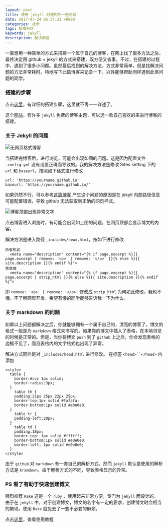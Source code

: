 ```yaml
---
layout: post
title: 使用 jekyll 时遇到的一些问题
date: 2017-07-24 05:54:21 +0800
categories: 技术
tags: 疑难杂症
keywords: jekyll
description: 解决问题
---
```



一直想用一种简单的方式来搭建一个属于自己的博客，在网上找了很多方法之后，最终决定用 github + jekyll 的方式来搭建，既方便又省事。不过，在搭建的过程中，遇到了很多小问题。虽然最后找到的解决方法，方式非常简单，但是找解决问题的方法非常耗时。特地写下此篇博客来记录一下，兴许能够帮助同样遇到此类问题的同学。

### 搭建的步骤

点击[这里](http://louisly.com/2016/04/used-jekyll-to-create-my-github-blog/)，有详细的搭建步骤，这里就不再一一详述了。

这个[网站](http://jekyllthemes.org/)，有许多 `jekyll` 免费的博客主题，可以选一款自己喜欢的来进行博客的搭建。

### 关于 Jekyll 的问题

![无网页格式博客](https://user-images.githubusercontent.com/9898287/28408569-8e88fcd6-6d55-11e7-8752-915b96bdd9f9.png)

当搭建完博客后，进行浏览，可能会出现如图的问题。这是因为配置文件 `_config.yml` 没有设置正确而导致的。我的解决方法是修改 Sites setting 下的 `url` 和 `baseurl`，按照如下格式进行修改

```
url: 'https://yourname.github.io'
baseurl: 'https://yourname.github.io/'
```

如果仍然不行，可以参考[这篇博客](http://downtothewire.io/2015/08/15/configuring-jekyll-for-user-and-project-github-pages/)
产生这个问题的原因是在 jekyll 内部路径信息可能配置错误，导致 github 无法获取到正确的网页样式。

![博客顶部出现异常文字](https://user-images.githubusercontent.com/7417427/27721552-a0a75d86-5d7e-11e7-8334-c615c9f7b1d9.png)

点击博客进入浏览时，有可能会出现如上图的问题，在网页顶部会显示博文的内容。

解决方法是进入路径 `_includes/head.html`，按如下进行修改

```
所有形如
  <meta name="description" content="{% if page.excerpt %}{{ page.excerpt | remove: '<p>' | remove: '</p>' }}{% else %}{{ site.description }}{% endif %}">
修改成
  <meta name="description" content="{% if page.excerpt %}{{ page.excerpt | strip_html }}{% else %}{{ site.description }}{% endif %}">
```

即 `remove: '<p>' | remove: '</p>'` 修改成 `strip_html`
为何如此修改，我也不懂。不了解网页开发，希望有懂的同学能够告诉我一下为什么。

### 关于 markdown 的问题

如果以上问题都解决之后，你就能够拥有一个属于自己的，漂亮的博客了。博文的格式一般是为 `markdown` 格式来书写的。如果你的博文中插入了表格，在本地浏览的时候是正常的。但是，当你将博文 `push` 到了 `github` 上之后，你会发现表格的边框不见了，而且表格内的文字格式也出现了异常。

解决方式同样是对 `_includes/head.html` 进行修改。
在标签 `<head>``</head>` 内添加

```
<style>
  table {
    border:#ccc 1px solid;
    border-radius:3px;
  }
	table th {
    padding:21px 25px 22px 25px;
    border-top:1px solid #fafafa;
    border-bottom:1px solid #e0e0e0;
  }
	table tr {
    padding-left:20px;
  }
	table td {
    padding:18px;
    border-top: 1px solid #ffffff;
    border-bottom:1px solid #e0e0e0;
    border-left: 1px solid #e0e0e0;
  }
</style>
```

由于 `github` 对 `markdown` 有一套自己的解析方式。然而 `jekyll` 默认是使用的解析方式是 `kramdown`，由于解析方式的不同，导致表格显示的异常。


### PS 看了有助于快速创建博文

强烈推荐 `Rake`
这是一个 `ruby` ，使用起来非常方便，专门为 `jekyll` 而设计的。
由于在 `jekyll` 中，对于创建博文，博文的名字有一定的要求，创建博文时会相当的繁琐。使用 `Rake` 就免去了一些不必要的麻烦。

点击[这里](http://www.jeffjade.com/2016/03/26/2016-03-26-rakefile-for-jekyll/index.html)，查看使用教程



